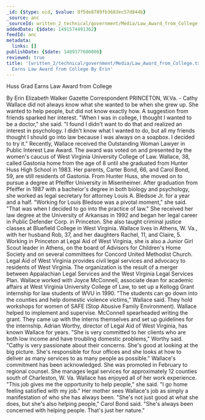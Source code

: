 ```yaml
---
_id: {$type: oid, $value: 8f5de8789fb3683ec57d844b}
_source: anc
_sourceId: written_2_technical/government/Media/Law_Award_from_College.txt
addedDate: {$date: 1491574491362}
feedId: anc
metadata:
  links: []
publishDate: {$date: 1489377600000}
reviewed: true
title: '[written_2/technical/government/Media/Law_Award_from_College.txt]  Huss Grad
  Earns Law Award from College By Erin'
---
```

Huss Grad Earns Law Award from College

By Erin Elizabeth Walker
Gazette Correspondent
<geo  id='4819079'>PRINCETON, W.Va.</geo> - Cathy Wallace did not always know what she
wanted to be when she grew up.
She wanted to help people, but did not know exactly how. A
suggestion from friends sparked her interest.
&quot;When I was in college, I thought I wanted to be a doctor,&quot; she
said. &quot;I found I didn&#x27;t want to do that and realized an interest in
psychology. I didn&#x27;t know what I wanted to do, but all my friends
thought I should go into law because I was always on a soapbox. I
decided to try it.&quot;
Recently, Wallace received the Outstanding Woman Lawyer in
Public Interest Law Award. The award was voted on and presented by
the women&#x27;s caucus of <ignore  id='undefined'>West Virginia University</ignore> College of Law.
Wallace, 38, called <geo  id='4467732'>Gastonia</geo> home from the age of 8 until she
graduated from Hunter Huss High School in 1983. Her parents, Carter
Bond, 66, and Carol Bond, 59, are still residents of <geo  id='4467732'>Gastonia</geo>.
From Hunter Huss, she moved on to pursue a degree at Pfeiffer
University in Misenheimer.
After graduation from Pfeiffer in 1987 with a bachelor&#x27;s degree
in both biology and psychology, she worked as legal secretary for
attorney Louis A. Bledsoe Jr. for a year and a half.
&quot;Working for Louis Bledsoe was a pivotal moment,&quot; she said.
&quot;That was when I decided to go into the practice of law.&quot;
She received her law degree at the <geo  id='4134519'>University of Arkansas</geo> in
1992 and began her legal career in Public Defender Corp. in
<geo  id='4819079'>Princeton</geo>. She also taught criminal justice classes at Bluefield
College in <ignore  id='undefined'>West Virginia</ignore>.
Wallace lives in Athens, W. Va., with her husband Rob, 37, and
her daughters Rachel, 11, and Claire, 5.
Working in <geo  id='4819079'>Princeton</geo> at Legal Aid of <ignore  id='undefined'>West Virginia</ignore>, she is also
a Junior Girl Scout leader in Athens, on the board of Advisors for
Children&#x27;s Home Society and on several committees for Concord
United Methodist Church.
Legal Aid of <ignore  id='undefined'>West Virginia</ignore> provides civil legal services and
advocacy to residents of <geo  id='4826850'>West Virginia</geo>. The organization is the
result of a merger between Appalachian Legal Services and the West
Virginia Legal Services Plan.
Wallace worked with Joyce McConnell, associate dean for academic
affairs at <ignore  id='undefined'>West Virginia University</ignore> College of Law, to set up a
Kellogg Grant internship for law students of WVU in 1990.
&quot;The students can go down into the counties and help domestic
violence victims,&quot; Wallace said. They hold workshops for women of
SAFE (Stop Abusive Family Environment).
Wallace helped to implement and supervise. McConnell spearheaded
writing the grant. They came up with the interns themselves and set
up guidelines for the internship.
Adrian Worthy, director of Legal Aid of <ignore  id='undefined'>West Virginia</ignore>, has known
Wallace for years.
&quot;She is very committed to her clients who are both low income
and have troubling domestic problems,&quot; Worthy said. &quot;Cathy is very
passionate about their concerns. She&#x27;s good at looking at the big
picture. She&#x27;s responsible for four offices and she looks at how to
deliver as many services to as many people as possible.&quot;
Wallace&#x27;s commitment has been acknowledged. She was promoted in
February to regional counsel. She manages legal services for
approximately 12 counties south of <geo  id='4801859'>Charleston, W. Va.</geo>
Wallace has enjoyed all of her work experience.
&quot;This job gives me the opportunity to help people,&quot; she said. &quot;I
go home feeling satisfied with my job.&quot;
Her mother sees Wallace&#x27;s job as simply a manifestation of who
she has always been.
&quot;She&#x27;s not just good at what she does, but she&#x27;s also helping
people,&quot; Carol Bond said. &quot;She&#x27;s always been concerned with helping
people. That&#x27;s just her nature.&quot;